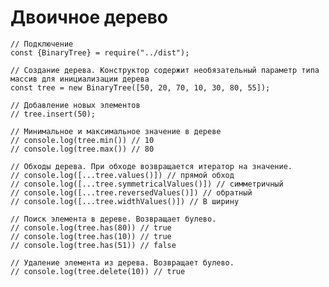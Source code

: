 # Двоичное дерево

    // Подключение
    const {BinaryTree} = require("../dist");
    
    // Создание дерева. Конструктор содержит необязательный параметр типа массив для инициализации дерева
    const tree = new BinaryTree([50, 20, 70, 10, 30, 80, 55]);
    
    // Добавление новых элементов
    // tree.insert(50);

    // Минимальное и максимальное значение в дереве
    // console.log(tree.min()) // 10
    // console.log(tree.max()) // 80

    // Обходы дерева. При обходе возвращается итератор на значение.
    // console.log([...tree.values()]) // прямой обход
    // console.log([...tree.symmetricalValues()]) // симметричный
    // console.log([...tree.reversedValues()]) // обратный
    // console.log([...tree.widthValues()]) // В ширину
    
    // Поиск элемента в дереве. Возвращает булево.
    // console.log(tree.has(80)) // true
    // console.log(tree.has(10)) // true
    // console.log(tree.has(51)) // false  
    
    // Удаление элемента из дерева. Возвращает булево.
    // console.log(tree.delete(10)) // true
